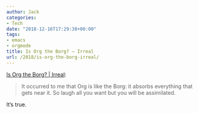 ```yaml
---
author: Jack
categories:
- Tech
date: "2018-12-16T17:29:38+00:00"
tags:
- emacs
- orgmode
title: Is Org the Borg? – Irreal
url: /2018/is-org-the-borg-irreal/
---
```

[Is Org the Borg? | Irreal][1]:

> It occurred to me that Org is like the Borg: it absorbs everything that gets near it. So laugh all you want but you will be assimilated. 

It&#8217;s true.

 [1]: https://irreal.org/blog/?p=7689